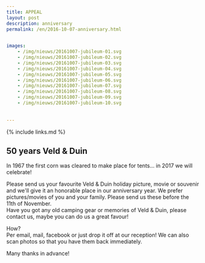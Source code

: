 ```yaml
---
title: APPEAL
layout: post
description: anniversary
permalink: /en/2016-10-07-anniversary.html

    
images: 
    - /img/nieuws/20161007-jubileum-01.svg
    - /img/nieuws/20161007-jubileum-02.svg
    - /img/nieuws/20161007-jubileum-03.svg
    - /img/nieuws/20161007-jubileum-04.svg
    - /img/nieuws/20161007-jubileum-05.svg
    - /img/nieuws/20161007-jubileum-06.svg
    - /img/nieuws/20161007-jubileum-07.svg
    - /img/nieuws/20161007-jubileum-08.svg
    - /img/nieuws/20161007-jubileum-09.svg
    - /img/nieuws/20161007-jubileum-10.svg
    
    
---
```


{% include links.md %}

## 50 years Veld & Duin
In 1967 the first corn was cleared to make place for tents... in 2017 we will celebrate!

Please send us your favourite Veld & Duin holiday picture, movie or souvenir and we'll give it an honorable place in our anniversary year. We prefer pictures/movies of you and your family. Please send us these before the 11th of November.<br>
Have you got any old camping gear or memories of Veld & Duin, please contact us, maybe you can do us a great favour!

How?<br>
Per email, mail, facebook or just drop it off at our reception! We can also scan photos so that you have them back immediately.

Many thanks in advance!

